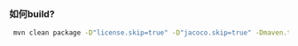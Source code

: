 ### 如何build?
```bash
 mvn clean package -D"license.skip=true" -D"jacoco.skip=true" -Dmaven.test.skip=true
```